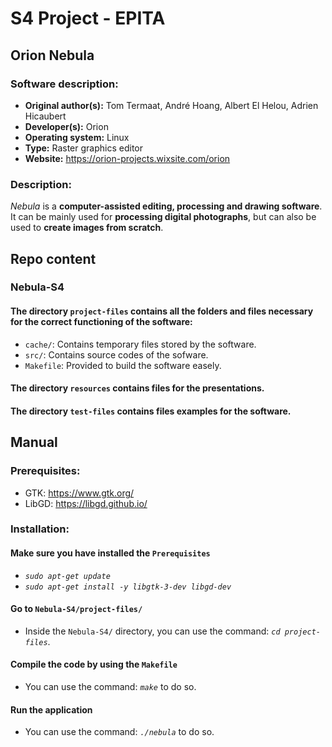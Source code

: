 # S4 Project - EPITA

## Orion Nebula

### Software description:
- **Original author(s):** Tom Termaat, André Hoang, Albert El Helou, Adrien Hicaubert
- **Developer(s):** Orion
- **Operating system:** Linux
- **Type:** Raster graphics editor
- **Website:** https://orion-projects.wixsite.com/orion

### Description:
*Nebula* is a **computer-assisted editing, processing and drawing software**. It can be mainly used for **processing digital photographs**, but can also be used to **create images from scratch**.

## Repo content

### Nebula-S4

#### The directory `project-files` contains all the folders and files necessary for the correct functioning of the software:
- `cache/`: Contains temporary files stored by the software.
- `src/`: Contains source codes of the sofware.
- `Makefile`: Provided to build the software easely.

#### The directory `resources` contains files for the presentations.

#### The directory `test-files` contains files examples for the software.

## Manual

### Prerequisites:
- GTK: https://www.gtk.org/
- LibGD: https://libgd.github.io/

### Installation:

#### Make sure you have installed the `Prerequisites`
- *`sudo apt-get update`*
- *`sudo apt-get install -y libgtk-3-dev libgd-dev`*

#### Go to `Nebula-S4/project-files/`
- Inside the `Nebula-S4/` directory, you can use the command: *`cd project-files`*.

#### Compile the code by using the `Makefile`
- You can use the command: *`make`* to do so.

#### Run the application
- You can use the command: *`./nebula`* to do so.


